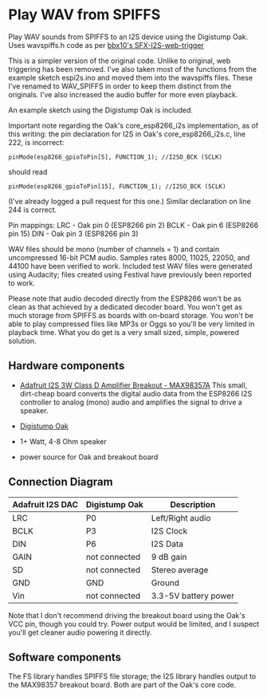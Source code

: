 # Play WAV from SPIFFS
Play WAV sounds from SPIFFS to an I2S device using the Digistump Oak. Uses wavspiffs.h code as per [bbx10's SFX-I2S-web-trigger](https://github.com/bbx10/SFX-I2S-web-trigger)

This is a simpler version of the original code. Unlike to original, web triggering has been removed. I've also taken most of the functions from the example sketch espi2s.ino and moved them into the wavspiffs files. These I've renamed to WAV_SPIFFS in order to keep them distinct from the originals. I've also increased the audio buffer for more even playback.

An example sketch using the Digistump Oak is included.

Important note regarding the Oak's core_esp8266_i2s implementation, as of this writing: the pin declaration for I2S in Oak's core_esp8266_i2s.c, line 222, is incorrect:

   `pinMode(esp8266_gpioToPin[5], FUNCTION_1); //I2SO_BCK (SCLK)`

should read

   `pinMode(esp8266_gpioToPin[15], FUNCTION_1); //I2SO_BCK (SCLK)`

(I've already logged a pull request for this one.) Similar declaration on line 244 is correct.

Pin mappings:  LRC - Oak pin 0 (ESP8266 pin 2)
               BCLK - Oak pin 6 (ESP8266 pin 15)
               DIN - Oak pin 3 (ESP8266 pin 3)
               
WAV files should be mono (number of channels = 1) and contain uncompressed 16-bit PCM audio. Samples rates 8000, 11025, 22050, and 44100 have been verified to work. Included test WAV files were generated using Audacity; files created using Festival have previously been reported to work.

Please note that audio decoded directly from the ESP8266 won't be as clean as that achieved by a dedicated decoder board. You won't get as much storage from SPIFFS as boards with on-board storage. You won't be able to play compressed files like MP3s or Oggs so you'll be very limited in playback time. What you do get is a very small sized, simple, powered solution.

## Hardware components

* [Adafruit I2S 3W Class D Amplifier Breakout - MAX98357A](https://www.adafruit.com/products/3006)
This small, dirt-cheap board converts the digital audio data from the ESP8266 I2S controller to analog (mono) audio and amplifies the signal to drive a speaker.

* [Digistump Oak](http://digistump.com/category/22)

* 1+ Watt, 4-8 Ohm speaker

* power source for Oak and breakout board

## Connection Diagram

Adafruit I2S DAC |Digistump Oak      | Description
-----------------|-------------------|-------------
LRC              |P0                 | Left/Right audio
BCLK             |P3                 | I2S Clock
DIN              |P6                 | I2S Data
GAIN             |not connected      | 9 dB gain
SD               |not connected      | Stereo average
GND              |GND                | Ground
Vin              |not connected      | 3.3-5V battery power

Note that I don't recommend driving the breakout board using the Oak's VCC pin, though you could try. Power output would be limited, and I suspect you'll get cleaner audio powering it directly.

## Software components

The FS library handles SPIFFS file storage; the I2S library handles output to the MAX98357 breakout board. Both are part of the Oak's core code.
